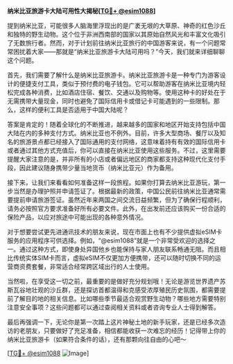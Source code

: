 **纳米比亚旅游卡大陆可用性大揭秘[[TG💪+ @esim1088](https://t.me/s/esim1088)]**

提到纳米比亚，可能很多人脑海里浮现出的是广袤无垠的大草原、神奇的红色沙丘和独特的野生动物。这个位于非洲西南部的国家以其原始自然风光和丰富文化吸引了无数旅行者。然而，对于计划前往纳米比亚旅行的中国游客来说，有一个问题常常困扰着大家——那就是“纳米比亚旅游卡大陆可用吗？”今天，我们就来详细聊聊这个问题。

首先，我们需要了解什么是纳米比亚旅游卡。纳米比亚旅游卡是一种专门为游客设计的便捷支付工具，类似于预付费的电子钱包。它可以帮助游客在纳米比亚境内轻松完成各种消费，比如酒店住宿、餐饮、交通以及购物等。使用这种卡的好处在于无需携带大量现金，同时也避免了国际信用卡或借记卡可能遇到的一些限制。那么，这样的便利工具是否适用于中国大陆呢？

答案是肯定的！随着全球化的不断推进，越来越多的国家和地区开始支持包括中国大陆在内的多种支付方式。纳米比亚也不例外。目前，许多大型商场、餐厅以及知名的旅游景点都已经接入了国际通用的支付网络，这意味着持有有效的国际信用卡或者通过其他方式充值后，你可以直接在纳米比亚使用这些服务。不过，这里需要提醒大家注意的是，并非所有的小店或者偏远地区的商家都支持这种现代化支付手段，因此建议随身携带少量当地货币（纳米比亚元）作为备用。

接下来，让我们来看看如何准备这样一段旅程。如果你打算去纳米比亚游玩，第一步当然是办理护照并申请签证了。根据最新的政策，中国公民前往纳米比亚通常需要提前申请旅游签证。虽然近年来两国之间交流日益频繁，但为了确保行程顺利，请务必按照官方要求准备好所有必要文件。此外，在出发前还应该购买一份合适的保险产品，以应对旅途中可能出现的各种意外情况。

对于想要尝试更先进通讯技术的朋友来说，现在市面上也有不少提供虚拟eSIM卡服务的应用程序可供选择。例如，“@esim1088”就是一个非常受欢迎的选择之一。通过这种方式，即使身处异国他乡也能保持与家人朋友联系畅通无阻。而且相比传统实体SIM卡而言，虚拟eSIM不仅更加方便携带，还可以随时切换不同的运营商资费套餐，非常适合经常跨区域出行的人士使用。

当然啦，在享受这一切之前，最重要的是做好充分规划哦！无论是游览世界遗产苏斯瓦谷地壮观的沙丘群，还是探访首都温得和克感受浓厚殖民历史氛围，都需要提前了解目的地的相关信息。比如哪些季节最适合观赏野生动物？哪些地方需要特别注意安全事项？这些问题都可以通过查阅相关资料或者咨询专业人士得到解答。

最后再强调一下，无论你是第一次踏上这片神秘土地的新手玩家，还是已经多次造访的老朋友，只要做好了充足准备，相信都能收获一次难忘的经历！记得带上你的纳米比亚旅游卡（如果符合条件的话），还有那颗向往自由的心吧～

[[TG💪+ @esim1088](https://t.me/s/esim1088) ![Image](https://i.postimg.cc/4NQfJmqS/Snipaste-2025-05-13-00-14-12.png)]
